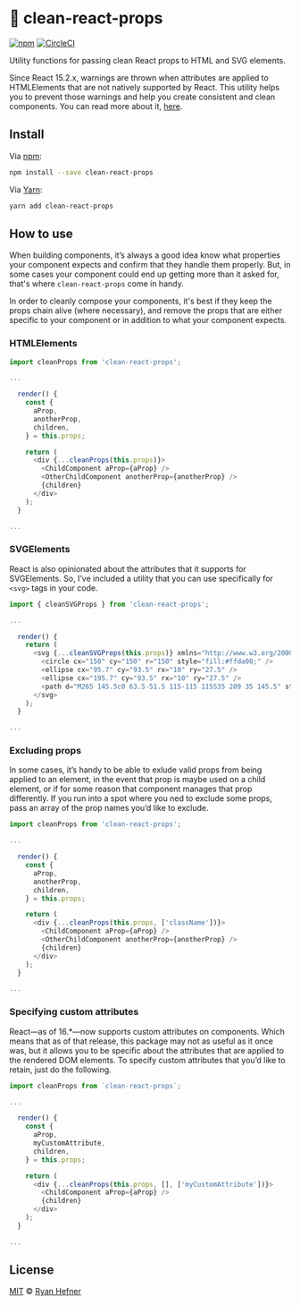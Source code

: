 # 🛁 clean-react-props

[![npm](https://img.shields.io/npm/v/npm.svg)](http://npmjs.com/package/clean-react-props)
[![CircleCI](https://circleci.com/gh/ryanhefner/clean-react-props.svg?style=svg)](https://circleci.com/gh/ryanhefner/clean-react-props)

Utility functions for passing clean React props to HTML and SVG elements.

Since React 15.2.x, warnings are thrown when attributes are applied to HTMLElements
that are not natively supported by React. This utility helps you to prevent those
warnings and help you create consistent and clean components. You can read more
about it, [here](https://facebook.github.io/react/warnings/unknown-prop.html).

## Install

Via [npm](https://npmjs.com/package/clean-react-props):

```sh
npm install --save clean-react-props
```

Via [Yarn](https://yarn.fyi/clean-react-props):

```sh
yarn add clean-react-props
```

## How to use

When building components, it’s always a good idea know what properties your component
expects and confirm that they handle them properly. But, in some cases your component
could end up getting more than it asked for, that's where `clean-react-props` come
in handy.

In order to cleanly compose your components, it's best if they keep the props chain
alive (where necessary), and remove the props that are either specific to your component
or in addition to what your component expects.

### HTMLElements

```js
import cleanProps from 'clean-react-props';

...

  render() {
    const {
      aProp,
      anotherProp,
      children,
    } = this.props;

    return (
      <div {...cleanProps(this.props)}>
        <ChildComponent aProp={aProp} />
        <OtherChildComponent anotherProp={anotherProp} />
        {children}
      </div>
    );
  }

...

```

### SVGElements

React is also opinionated about the attributes that it supports for SVGElements.
So, I’ve included a utility that you can use specifically for `<svg>` tags in your
code.

```js
import { cleanSVGProps } from 'clean-react-props';

...

  render() {
    return (
      <svg {...cleanSVGProps(this.props)} xmlns="http://www.w3.org/2000/svg" viewBox="0 0 300 300">
        <circle cx="150" cy="150" r="150" style="fill:#ffda00;" />
        <ellipse cx="95.7" cy="93.5" rx="10" ry="27.5" />
        <ellipse cx="195.7" cy="93.5" rx="10" ry="27.5" />
        <path d="M265 145.5c0 63.5-51.5 115-115 115S35 209 35 145.5" style="fill:none;stroke:#000;stroke-width:6;stroke-miterlimit:10;" />
      </svg>
    );
  }

...

```

### Excluding props

In some cases, it’s handy to be able to exlude valid props from being applied to
an element, in the event that prop is maybe used on a child element, or if for
some reason that component manages that prop differently. If you run into a spot
where you ned to exclude some props, pass an array of the prop names you’d like
to exclude.

```js
import cleanProps from 'clean-react-props';

...

  render() {
    const {
      aProp,
      anotherProp,
      children,
    } = this.props;

    return (
      <div {...cleanProps(this.props, ['className'])}>
        <ChildComponent aProp={aProp} />
        <OtherChildComponent anotherProp={anotherProp} />
        {children}
      </div>
    );
  }

...

```

### Specifying custom attributes

React—as of 16.*—now supports custom attributes on components. Which means that
as of that release, this package may not as useful as it once was, but it allows
you to be specific about the attributes that are applied to the rendered DOM
elements. To specify custom attributes that you’d like to retain, just do the
following.

```js
import cleanProps from `clean-react-props`;

...

  render() {
    const {
      aProp,
      myCustomAttribute,
      children,
    } = this.props;

    return (
      <div {...cleanProps(this.props, [], ['myCustomAttribute'])}>
        <ChildComponent aProp={aProp} />
        {children}
      </div>
    );
  }

...

```

## License

[MIT](LICENSE) © [Ryan Hefner](https://www.ryanhefner.com)
